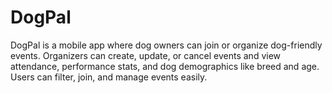 # DogPal
DogPal is a mobile app where dog owners can join or organize dog-friendly events. Organizers can create, update, or cancel events and view attendance, performance stats, and dog demographics like breed and age. Users can filter, join, and manage events easily.
